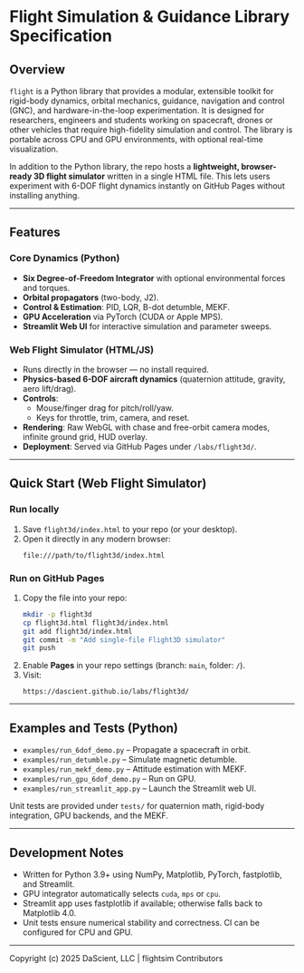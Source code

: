 # Flight Simulation & Guidance Library Specification

## Overview

`flight` is a Python library that provides a modular, extensible toolkit for rigid-body dynamics, orbital mechanics, guidance, navigation and control (GNC), and hardware-in-the-loop experimentation. It is designed for researchers, engineers and students working on spacecraft, drones or other vehicles that require high-fidelity simulation and control. The library is portable across CPU and GPU environments, with optional real-time visualization.

In addition to the Python library, the repo hosts a **lightweight, browser-ready 3D flight simulator** written in a single HTML file. This lets users experiment with 6-DOF flight dynamics instantly on GitHub Pages without installing anything.

---

## Features

### Core Dynamics (Python)
- **Six Degree-of-Freedom Integrator** with optional environmental forces and torques.
- **Orbital propagators** (two-body, J2).
- **Control & Estimation**: PID, LQR, B-dot detumble, MEKF.
- **GPU Acceleration** via PyTorch (CUDA or Apple MPS).
- **Streamlit Web UI** for interactive simulation and parameter sweeps.

### Web Flight Simulator (HTML/JS)
- Runs directly in the browser — no install required.
- **Physics-based 6-DOF aircraft dynamics** (quaternion attitude, gravity, aero lift/drag).
- **Controls**:  
  - Mouse/finger drag for pitch/roll/yaw.  
  - Keys for throttle, trim, camera, and reset.  
- **Rendering**: Raw WebGL with chase and free-orbit camera modes, infinite ground grid, HUD overlay.
- **Deployment**: Served via GitHub Pages under `/labs/flight3d/`.

---

## Quick Start (Web Flight Simulator)

### Run locally
1. Save `flight3d/index.html` to your repo (or your desktop).  
2. Open it directly in any modern browser:
   ```
   file:///path/to/flight3d/index.html
   ```

### Run on GitHub Pages
1. Copy the file into your repo:
   ```bash
   mkdir -p flight3d
   cp flight3d.html flight3d/index.html
   git add flight3d/index.html
   git commit -m "Add single-file Flight3D simulator"
   git push
   ```
2. Enable **Pages** in your repo settings (branch: `main`, folder: `/`).  
3. Visit:
   ```
   https://dascient.github.io/labs/flight3d/
   ```

---

## Examples and Tests (Python)

- `examples/run_6dof_demo.py` – Propagate a spacecraft in orbit.
- `examples/run_detumble.py` – Simulate magnetic detumble.
- `examples/run_mekf_demo.py` – Attitude estimation with MEKF.
- `examples/run_gpu_6dof_demo.py` – Run on GPU.
- `examples/run_streamlit_app.py` – Launch the Streamlit web UI.

Unit tests are provided under `tests/` for quaternion math, rigid-body integration, GPU backends, and the MEKF.

---

## Development Notes

* Written for Python 3.9+ using NumPy, Matplotlib, PyTorch, fastplotlib, and Streamlit.  
* GPU integrator automatically selects `cuda`, `mps` or `cpu`.  
* Streamlit app uses fastplotlib if available; otherwise falls back to Matplotlib 4.0.  
* Unit tests ensure numerical stability and correctness. CI can be configured for CPU and GPU.

---

Copyright (c) 2025 DaScient, LLC | flightsim Contributors
